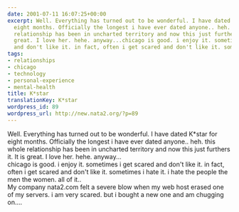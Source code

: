 ```yaml
---
date: 2001-07-11 16:07:25+00:00
excerpt: Well. Everything has turned out to be wonderful. I have dated K*star for
  eight months. Officially the longest i have ever dated anyone.. heh. this whole
  relationship has been in uncharted territory and now this just furthers it. It is
  great. I love her. hehe. anyway...chicago is good. i enjoy it. sometimes i get scared
  and don't like it. in fact, often i get scared and don't like it. someti...
tags:
- relationships
- chicago
- technology
- personal-experience
- mental-health
title: K*star
translationKey: K*star
wordpress_id: 89
wordpress_url: http://new.nata2.org/?p=89
---
```


Well. Everything has turned out to be wonderful. I have dated K*star for eight months. Officially the longest i have ever dated anyone.. heh. this whole relationship has been in uncharted territory and now this just furthers it. It is great. I love her. hehe. anyway...<br>chicago is good. i enjoy it. sometimes i get scared and don't like it. in fact, often i get scared and don't like it. sometimes i hate it. i hate the people the men the women. all of it..<br>
My company nata2.com felt a severe blow when my web host erased one of my servers. i am very scared. but i bought a new one and am chugging on....